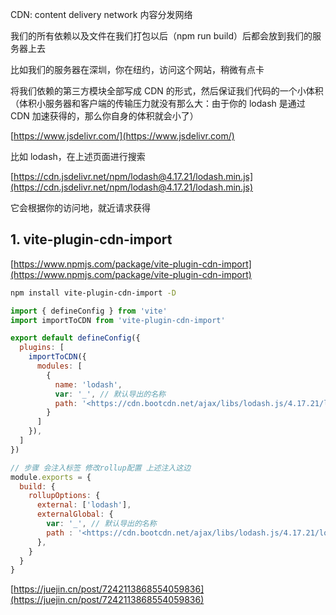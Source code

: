 CDN: content delivery network 内容分发网络

我们的所有依赖以及文件在我们打包以后（npm run build）后都会放到我们的服务器上去

比如我们的服务器在深圳，你在纽约，访问这个网站，稍微有点卡

将我们依赖的第三方模块全部写成 CDN 的形式，然后保证我们代码的一个小体积（体积小服务器和客户端的传输压力就没有那么大：由于你的 lodash 是通过 CDN 加速获得的，那么你自身的体积就会小了）

[https://www.jsdelivr.com/](https://www.jsdelivr.com/)

比如 lodash，在上述页面进行搜索

[https://cdn.jsdelivr.net/npm/lodash@4.17.21/lodash.min.js](https://cdn.jsdelivr.net/npm/lodash@4.17.21/lodash.min.js)

它会根据你的访问地，就近请求获得

## 1. vite-plugin-cdn-import

[https://www.npmjs.com/package/vite-plugin-cdn-import](https://www.npmjs.com/package/vite-plugin-cdn-import)

```bash
npm install vite-plugin-cdn-import -D
```

```javascript
import { defineConfig } from 'vite'
import importToCDN from 'vite-plugin-cdn-import'

export default defineConfig({
  plugins: [
    importToCDN({
      modules: [
        {
          name: 'lodash',
          var: '_', // 默认导出的名称
          path: '<https://cdn.bootcdn.net/ajax/libs/lodash.js/4.17.21/lodash.fp.min.js>' // cdn地址
        }
      ]
    }),
  ]
})
```


```js
// 步骤 会注入标签 修改rollup配置 上述注入这边
module.exports = {
  build: {
    rollupOptions: {
      external: ['lodash'],
      externalGlobal: {
        var: '_', // 默认导出的名称
        path : '<https://cdn.bootcdn.net/ajax/libs/lodash.js/4.17.21/lodash.fp.min.js>' // cdn地址
      },
    }
  }
}
```

[https://juejin.cn/post/7242113868554059836](https://juejin.cn/post/7242113868554059836)